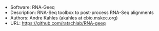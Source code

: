 * Software: RNA-Geeq
* Description: RNA-Seq toolbox to post-process RNA-Seq alignments
* Authors: Andre Kahles (akahles at cbio.mskcc.org)
* URL: https://github.com/ratschlab/RNA-geeq
